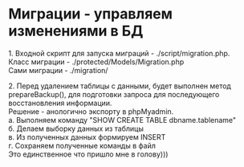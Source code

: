 # Миграции - управляем изменениями в БД
<p>1. Входной скрипт для запуска миграций - ./script/migration.php. 
<br>
Класс миграции - ./protected/Models/Migration.php
<br>
Сами миграции - ./migration/
</p>
<p>
2. Перед удалением таблицы с данными, будет выполнен метод prepareBackup(), для подготовки запроса для последующего восстановления информации.
<br>
Решение - анологично экспорту в phpMyadmin.
    <br>а. Выполняем команду "SHOW CREATE TABLE dbname.tablename"
    <br>б. Делаем выборку данных из таблицы
    <br>в. Из полученных данных формируем INSERT
    <br>г. Сохраняем полученные команды в файл
<br>
Это единственное что пришло мне в голову)))
</p>